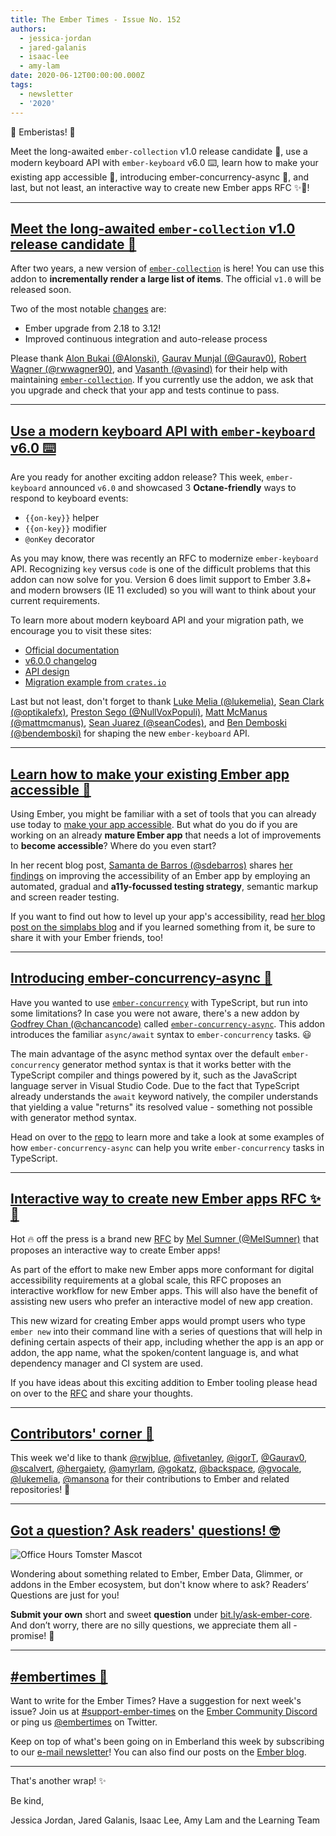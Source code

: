 ```yaml
---
title: The Ember Times - Issue No. 152
authors:
  - jessica-jordan
  - jared-galanis
  - isaac-lee
  - amy-lam
date: 2020-06-12T00:00:00.000Z
tags:
  - newsletter
  - '2020'
---
```



👋 Emberistas! 🐹

Meet the long-awaited `ember-collection` v1.0 release candidate 🎉,
use a modern keyboard API with `ember-keyboard` v6.0 ⌨️,
learn how to make your existing app accessible 💪,
introducing ember-concurrency-async 🚀,
and last, but not least, an interactive way to create new Ember apps RFC ✨🐹!

<!-- READMORE -->

---

## [Meet the long-awaited `ember-collection` v1.0 release candidate 🎉](https://twitter.com/Alonski/status/1264930582758412288)

After two years, a new version of [`ember-collection`](https://github.com/adopted-ember-addons/ember-collection) is here! You can use this addon to **incrementally render a large list of items**. The official `v1.0` will be released soon.

Two of the most notable [changes](https://github.com/adopted-ember-addons/ember-collection/releases/tag/v1.0.0-rc.0) are:

- Ember upgrade from 2.18 to 3.12!
- Improved continuous integration and auto-release process

Please thank [Alon Bukai (@Alonski)](https://github.com/Alonski), [Gaurav Munjal (@Gaurav0)](https://github.com/Gaurav0), [Robert Wagner (@rwwagner90)](https://github.com/rwwagner90), and [Vasanth (@vasind)](https://github.com/vasind) for their help with maintaining [`ember-collection`](https://github.com/adopted-ember-addons/ember-collection). If you currently use the addon, we ask that you upgrade and check that your app and tests continue to pass.

---

## [Use a modern keyboard API with `ember-keyboard` v6.0 ⌨️](https://twitter.com/lukemelia/status/1270672606220279808)

Are you ready for another exciting addon release? This week, `ember-keyboard` announced `v6.0` and showcased 3 **Octane-friendly** ways to respond to keyboard events:

- `{{on-key}}` helper
- `{{on-key}}` modifier
- `@onKey` decorator

As you may know, there was recently an RFC to modernize `ember-keyboard` API. Recognizing `key` versus `code` is one of the difficult problems that this addon can now solve for you. Version 6 does limit support to Ember 3.8+ and modern browsers (IE 11 excluded) so you will want to think about your current requirements.

To learn more about modern keyboard API and your migration path, we encourage you to visit these sites:

- [Official documentation](http://adopted-ember-addons.github.io/ember-keyboard/)
- [v6.0.0 changelog](https://github.com/adopted-ember-addons/ember-keyboard/blob/v6.0.0/CHANGELOG.md)
- [API design](https://github.com/adopted-ember-addons/ember-keyboard/blob/master/API-DESIGN.md) 
- [Migration example from `crates.io`](https://github.com/rust-lang/crates.io/pull/2563)

Last but not least, don't forget to thank [Luke Melia (@lukemelia)](https://github.com/lukemelia), [Sean Clark (@optikalefx)](https://github.com/optikalefx), [Preston Sego (@NullVoxPopuli)](https://github.com/NullVoxPopuli), [Matt McManus (@mattmcmanus)](https://github.com/mattmcmanus), [Sean Juarez (@seanCodes)](https://github.com/seanCodes), and [Ben Demboski (@bendemboski)](https://github.com/bendemboski) for shaping the new `ember-keyboard` API.

---

## [Learn how to make your existing Ember app accessible 💪](https://simplabs.com/blog/2020/06/02/how-to-improve-the-accessibility-of-your-app/)

Using Ember, you might be familiar with a set of tools that you can already use today to [make your app accessible](https://guides.emberjs.com/release/accessibility/). But what do you do if you are working on an already **mature Ember app** that needs a lot of improvements to **become accessible**? Where do you even start?

In her recent blog post, [Samanta de Barros (@sdebarros)](https://github.com/sdebarros) shares [her findings](https://simplabs.com/blog/2020/06/02/how-to-improve-the-accessibility-of-your-app/) on improving the accessibility of an Ember app by employing an automated, gradual and **a11y-focussed testing strategy**, semantic markup and screen reader testing.

If you want to find out how to level up your app's accessibility, read [her blog post on the simplabs blog](https://simplabs.com/blog/2020/06/02/how-to-improve-the-accessibility-of-your-app/) and if you learned something from it, be sure to share it with your Ember friends, too!

---

## [Introducing ember-concurrency-async 🚀](https://github.com/chancancode/ember-concurrency-async)

Have you wanted to use [`ember-concurrency`](https://github.com/machty/ember-concurrency) with TypeScript, but run into some limitations? In case you were not aware, there's a new addon by [Godfrey Chan (@chancancode)](https://github.com/chancancode) called [`ember-concurrency-async`](https://github.com/chancancode/ember-concurrency-async). This addon introduces the familiar `async/await` syntax to `ember-concurrency` tasks. 😃

The main advantage of the async method syntax over the default `ember-concurrency` generator method syntax is that it works better with the TypeScript compiler and things powered by it, such as the JavaScript language server in Visual Studio Code. Due to the fact that TypeScript already understands the `await` keyword natively, the compiler understands that yielding a value "returns" its resolved value - something not possible with generator method syntax.

Head on over to the [repo](https://github.com/chancancode/ember-concurrency-async) to learn more and take a look at some examples of how `ember-concurrency-async` can help you write `ember-concurrency` tasks in TypeScript. 

---

## [Interactive way to create new Ember apps RFC ✨🐹](https://twitter.com/melaniersumner/status/1271530189948948486)

Hot 🔥 off the press is a brand new [RFC](https://github.com/emberjs/rfcs/pull/638) by [Mel Sumner (@MelSumner)](https://github.com/MelSumner) that proposes an interactive way to create Ember apps!

As part of the effort to make new Ember apps more conformant for digital accessibility requirements at a global scale, this RFC proposes an interactive workflow for new Ember apps. This will also have the benefit of assisting new users who prefer an interactive model of new app creation.

This new wizard for creating Ember apps would prompt users who type `ember new` into their command line with a series of questions that will help in defining certain aspects of their app, including whether the app is an app or addon, the app name, what the spoken/content language is, and what dependency manager and CI system are used. 

If you have ideas about this exciting addition to Ember tooling please head on over to the [RFC](https://github.com/emberjs/rfcs/pull/638) and share your thoughts.

---

## [Contributors' corner 👏](https://guides.emberjs.com/release/contributing/repositories/)

<p>This week we'd like to thank <a href="https://github.com/rwjblue" target="gh-user">@rwjblue</a>, <a href="https://github.com/fivetanley" target="gh-user">@fivetanley</a>, <a href="https://github.com/igorT" target="gh-user">@igorT</a>, <a href="https://github.com/Gaurav0" target="gh-user">@Gaurav0</a>, <a href="https://github.com/scalvert" target="gh-user">@scalvert</a>, <a href="https://github.com/hergaiety" target="gh-user">@hergaiety</a>, <a href="https://github.com/amyrlam" target="gh-user">@amyrlam</a>, <a href="https://github.com/gokatz" target="gh-user">@gokatz</a>, <a href="https://github.com/backspace" target="gh-user">@backspace</a>, <a href="https://github.com/gvocale" target="gh-user">@gvocale</a>, <a href="https://github.com/lukemelia" target="gh-user">@lukemelia</a>, <a href="https://github.com/mansona" target="gh-user">@mansona</a> for their contributions to Ember and related repositories! 💖</p>

---

## [Got a question? Ask readers' questions! 🤓](https://docs.google.com/forms/d/e/1FAIpQLScqu7Lw_9cIkRtAiXKitgkAo4xX_pV1pdCfMJgIr6Py1V-9Og/viewform)

<div class="blog-row">
  <img class="float-right small transparent padded" alt="Office Hours Tomster Mascot" title="Readers' Questions" src="/images/tomsters/officehours.png" />

  <p>Wondering about something related to Ember, Ember Data, Glimmer, or addons in the Ember ecosystem, but don't know where to ask? Readers’ Questions are just for you!</p>

  <p><strong>Submit your own</strong> short and sweet <strong>question</strong> under <a href="https://bit.ly/ask-ember-core" target="rq">bit.ly/ask-ember-core</a>. And don’t worry, there are no silly questions, we appreciate them all - promise! 🤞</p>
</div>

---

## [#embertimes 📰](https://blog.emberjs.com/tags/newsletter.html)

Want to write for the Ember Times? Have a suggestion for next week's issue? Join us at [#support-ember-times](https://discordapp.com/channels/480462759797063690/485450546887786506) on the [Ember Community Discord](https://discordapp.com/invite/zT3asNS) or ping us [@embertimes](https://twitter.com/embertimes) on Twitter.

Keep on top of what's been going on in Emberland this week by subscribing to our [e-mail newsletter](https://the-emberjs-times.ongoodbits.com/)! You can also find our posts on the [Ember blog](https://emberjs.com/blog/tags/newsletter.html).

---

That's another wrap! ✨

Be kind,

Jessica Jordan, Jared Galanis, Isaac Lee, Amy Lam and the Learning Team
